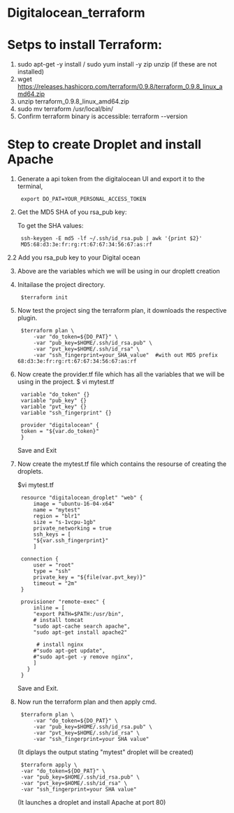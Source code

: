 # Digitalocean_terraform


# Setps to install Terraform:
1. sudo apt-get -y install / sudo yum install -y zip unzip (if these are not installed)
2. wget https://releases.hashicorp.com/terraform/0.9.8/terraform_0.9.8_linux_amd64.zip
3. unzip terraform_0.9.8_linux_amd64.zip
4. sudo mv terraform /usr/local/bin/
5. Confirm terraform binary is accessible: terraform --version


# Step to create Droplet and install Apache 

1. Generate a api token from the digitalocean UI and export it to the terminal,

 		export DO_PAT=YOUR_PERSONAL_ACCESS_TOKEN

2. Get the MD5 SHA of you rsa_pub key:

	To get the SHA values: 
	
		ssh-keygen -E md5 -lf ~/.ssh/id_rsa.pub | awk '{print $2}'
   		MD5:68:d3:3e:fr:rg:rt:67:67:34:56:67:as:rf

2.2 Add you rsa_pub key to your Digital ocean 


3. Above are the variables which we will be using in our droplett creation

4. Initailase the project directory.

		$terraform init

5. Now test the project sing the terraform plan, it downloads the respective plugin.

		$terraform plan \
			-var "do_token=${DO_PAT}" \
			-var "pub_key=$HOME/.ssh/id_rsa.pub" \
			-var "pvt_key=$HOME/.ssh/id_rsa" \
			-var "ssh_fingerprint=your_SHA_value"  #with out MD5 prefix 68:d3:3e:fr:rg:rt:67:67:34:56:67:as:rf 



6. Now create the provider.tf file which has all the variables that we will be using in the project.
   	$ vi mytest.tf

     	variable "do_token" {}
     	variable "pub_key" {}
     	variable "pvt_key" {}
     	variable "ssh_fingerprint" {}

     	provider "digitalocean" {
       	token = "${var.do_token}"
     	}


     Save and Exit

7. Now create the mytest.tf file which contains the resourse of 	creating the droplets.
	
	$vi mytest.tf

		resource "digitalocean_droplet" "web" {
	    	image = "ubuntu-16-04-x64"
	    	name = "mytest"
	    	region = "blr1"
	    	size = "s-1vcpu-1gb"
	    	private_networking = true
	    	ssh_keys = [
	      	"${var.ssh_fingerprint}"
	    	]

		connection {
	      	user = "root"
	      	type = "ssh"
	      	private_key = "${file(var.pvt_key)}"
	      	timeout = "2m"
	  	}

		provisioner "remote-exec" {
	    	inline = [
	      	"export PATH=$PATH:/usr/bin",
	      	# install tomcat
	       	"sudo apt-cache search apache",
	       	"sudo apt-get install apache2"
	       
	      	 # install nginx
	       	#"sudo apt-get update",
	       	#"sudo apt-get -y remove nginx",
	    	]
	      }
	    }

	Save and Exit.

8. Now run the terraform plan and then apply cmd.

		$terraform plan \
    		-var "do_token=${DO_PAT}" \
    		-var "pub_key=$HOME/.ssh/id_rsa.pub" \
    		-var "pvt_key=$HOME/.ssh/id_rsa" \
    		-var "ssh_fingerprint=your SHA value"

    (It diplays the output stating "mytest" droplet will be created)


	    $terraform apply \
	    -var "do_token=${DO_PAT}" \
	    -var "pub_key=$HOME/.ssh/id_rsa.pub" \
	    -var "pvt_key=$HOME/.ssh/id_rsa" \
	    -var "ssh_fingerprint=your SHA value" 

    (It launches a droplet and install Apache at port 80)
